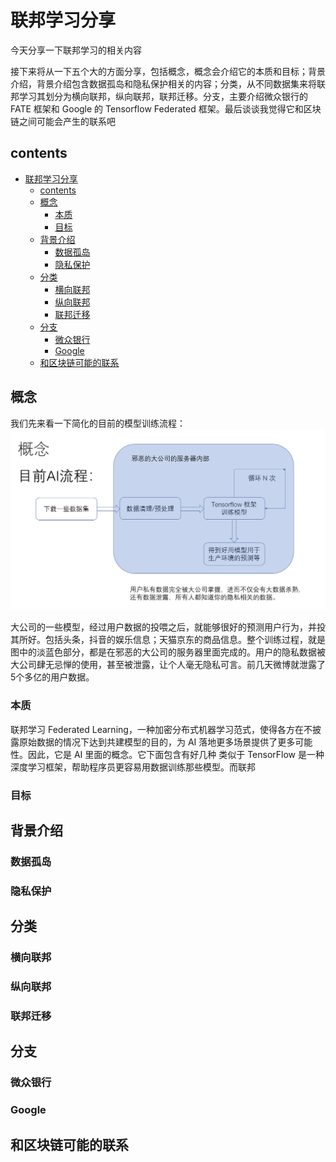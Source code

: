# 联邦学习分享

今天分享一下联邦学习的相关内容

接下来将从一下五个大的方面分享，包括概念，概念会介绍它的本质和目标；背景介绍，背景介绍包含数据孤岛和隐私保护相关的内容；分类，从不同数据集来将联邦学习其划分为横向联邦，纵向联邦，联邦迁移。分支，主要介绍微众银行的 FATE 框架和 Google 的 Tensorflow Federated 框架。最后谈谈我觉得它和区块链之间可能会产生的联系吧

## contents
- [联邦学习分享](#%e8%81%94%e9%82%a6%e5%ad%a6%e4%b9%a0%e5%88%86%e4%ba%ab)
  - [contents](#contents)
  - [概念](#%e6%a6%82%e5%bf%b5)
    - [本质](#%e6%9c%ac%e8%b4%a8)
    - [目标](#%e7%9b%ae%e6%a0%87)
  - [背景介绍](#%e8%83%8c%e6%99%af%e4%bb%8b%e7%bb%8d)
    - [数据孤岛](#%e6%95%b0%e6%8d%ae%e5%ad%a4%e5%b2%9b)
    - [隐私保护](#%e9%9a%90%e7%a7%81%e4%bf%9d%e6%8a%a4)
  - [分类](#%e5%88%86%e7%b1%bb)
    - [横向联邦](#%e6%a8%aa%e5%90%91%e8%81%94%e9%82%a6)
    - [纵向联邦](#%e7%ba%b5%e5%90%91%e8%81%94%e9%82%a6)
    - [联邦迁移](#%e8%81%94%e9%82%a6%e8%bf%81%e7%a7%bb)
  - [分支](#%e5%88%86%e6%94%af)
    - [微众银行](#%e5%be%ae%e4%bc%97%e9%93%b6%e8%a1%8c)
    - [Google](#google)
  - [和区块链可能的联系](#%e5%92%8c%e5%8c%ba%e5%9d%97%e9%93%be%e5%8f%af%e8%83%bd%e7%9a%84%e8%81%94%e7%b3%bb)



## 概念

我们先来看一下简化的目前的模型训练流程：
![ai1](./images/ai1.PNG)

大公司的一些模型，经过用户数据的投喂之后，就能够很好的预测用户行为，并投其所好。包括头条，抖音的娱乐信息；天猫京东的商品信息。整个训练过程，就是图中的淡蓝色部分，都是在邪恶的大公司的服务器里面完成的。用户的隐私数据被大公司肆无忌惮的使用，甚至被泄露，让个人毫无隐私可言。前几天微博就泄露了5个多亿的用户数据。

### 本质

联邦学习 Federated Learning，一种加密分布式机器学习范式，使得各方在不披露原始数据的情况下达到共建模型的目的，为 AI 落地更多场景提供了更多可能性。因此，它是 AI 里面的概念。它下面包含有好几种 类似于 TensorFlow 是一种深度学习框架，帮助程序员更容易用数据训练那些模型。而联邦


### 目标


## 背景介绍

### 数据孤岛

### 隐私保护


## 分类

### 横向联邦

### 纵向联邦

### 联邦迁移


## 分支

### 微众银行

### Google 

## 和区块链可能的联系


